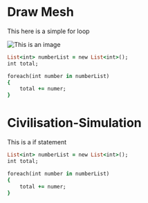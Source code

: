 # Draw Mesh

This here is a simple for loop

![This is an image](https://myoctocat.com/assets/images/base-octocat.svg)
```ruby
List<int> numberList = new List<int>();
int total;

foreach(int number in numberList)
{
    total += numer;
}
```


# Civilisation-Simulation

This is a if statement
```ruby
List<int> numberList = new List<int>();
int total;

foreach(int number in numberList)
{
    total += numer;
}
```
